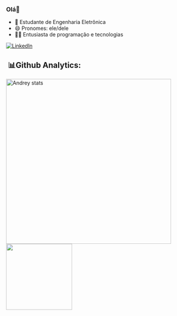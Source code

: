 ### Olá👋

- 🔌 Estudante de Engenharia Eletrônica
- 😄 Pronomes: ele/dele
- 👨‍💻 Entusiasta de programação e tecnologias

[![LinkedIn](https://img.shields.io/badge/LinkedIn-0077B5?style=for-the-badge&logo=linkedin&logoColor=white)](https://www.linkedin.com/in/andrey-hiemer)

##  &nbsp;📊Github Analytics:
<img width="450em" src="https://github-readme-stats.vercel.app/api?username=Hiemer23&show_icons=true&theme=tokyonight" alt="Andrey stats">
<img height="180em" src="https://github-readme-stats.vercel.app/api/top-langs/?username=Hiemer23&layout=compact&theme=tokyonight"/>
